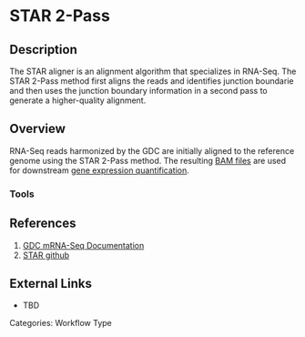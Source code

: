 # STAR 2-Pass #
## Description ##

The STAR aligner is an alignment algorithm that specializes in RNA-Seq.  The STAR 2-Pass method first aligns the reads and identifies junction boundarie and then uses the junction boundary information in a second pass to generate a higher-quality alignment.  

## Overview ##

RNA-Seq reads harmonized by the GDC are initially aligned to the reference genome using the STAR 2-Pass method. The resulting [BAM files](LINK) are used for downstream [gene expression quantification](LINK). 

### Tools ###
## References ##
1. [GDC mRNA-Seq Documentation](https://docs.gdc.cancer.gov/Data/Bioinformatics_Pipelines/Expression_mRNA_Pipeline/)
2. [STAR github](https://github.com/alexdobin/STAR)

## External Links ##
* TBD

Categories: Workflow Type
